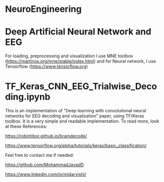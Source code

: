 # NeuroEngineering
# Deep Artificial Neural Network and EEG


For loading, preprocessing and visualization I use MNE toolbox (https://martinos.org/mne/stable/index.html) and for Neural network, I use Tensorflow (https://www.tensorflow.org)

# TF_Keras_CNN_EEG_Trialwise_Decoding.ipynb
This is an implementation of "Deep learning with convolutional neural networks for EEG decoding and visualization" paper, using TF/Keras toolbox. It is a very simple and readable implementation. To read more, look at these References:

https://robintibor.github.io/braindecode/

https://www.tensorflow.org/alpha/tutorials/keras/basic_classification/

Feel free to contact me if needed:

https://github.com/MohammadJavadD

https://www.linkedin.com/in/mjdarvishi/
